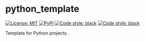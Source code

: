 # python_template

<p>
<a href="https://github.com/UltiRequiem/python_template/blob/main/LICENSE"><img alt="License: MIT" src="https://black.readthedocs.io/en/stable/_static/license.svg"></a>
<a href="https://pypi.org/project/python_template"><img alt="PyPI" src="https://img.shields.io/pypi/v/python_template"></a>
<a href="https://github.com/UltiRequiem/python_template"><img alt="Code style: black" src="https://img.shields.io/badge/code%20style-black-000000.svg"></a>
<a href="https://github.com/UltiRequiem/python_template"><img alt="Code style: black" src="https://img.shields.io/tokei/lines/github.com/UltiRequiem/python_template?color=blue&label=Total%20Lines"></a>
</p>

Template for Python projects.
